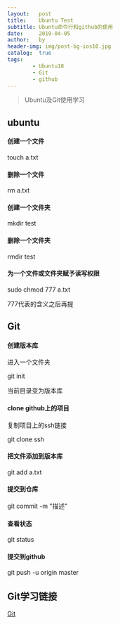 ```yaml
---
layout:   post
title:    Ubuntu Test
subtitle: Ubuntu命令行和github的使用
date:     2019-04-05
author:   by
header-img: img/post-bg-ios10.jpg
catalog:  true
tags:
        - Ubuntu18
        - Git
        - github
---
```

>Ubuntu及Git使用学习

## ubuntu
#### 创建一个文件
touch a.txt
#### 删除一个文件
rm a.txt
#### 创建一个文件夹
mkdir test
#### 删除一个文件夹
rmdir test
#### 为一个文件或文件夹赋予读写权限
sudo chmod 777 a.txt

777代表的含义之后再提

## Git
#### 创建版本库

进入一个文件夹

git init

当前目录变为版本库

#### clone github上的项目
复制项目上的ssh链接

git clone ssh
#### 把文件添加到版本库
git add a.txt
#### 提交到仓库
git commit -m "描述"
#### 查看状态
git status
#### 提交到github
git push -u origin master
 
## Git学习链接
[Git](https://www.liaoxuefeng.com/wiki/0013739516305929606dd18361248578c67b8067c8c017b000/ "Git")

